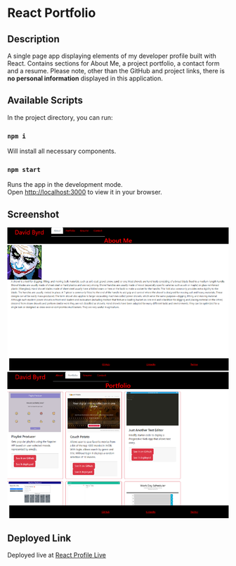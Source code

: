 # React Portfolio

## Description

A single page app displaying elements of my developer profile built with React.  Contains sections for About Me, a project portfolio, a contact form and a resume.  Please note, other than the GitHub and project links, there is **no personal information** displayed in this application.

## Available Scripts

In the project directory, you can run:

### `npm i`  

Will install all necessary components.

### `npm start`

Runs the app in the development mode.\
Open [http://localhost:3000](http://localhost:3000) to view it in your browser.

## Screenshot

![About Me Page](/screenshots/react-portfolio_about.png)
![Portfolio Page](/screenshots/react-portfolio_portfolio.png)

## Deployed Link

Deployed live at [React Profile Live](https://methyl8.github.io/react-portfolio/)
